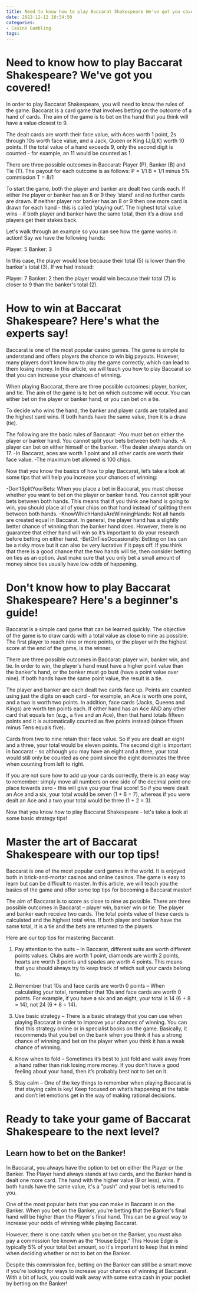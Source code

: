 ```yaml
---
title: Need to know how to play Baccarat Shakespeare We've got you covered! 
date: 2022-12-12 10:54:50
categories:
- Casino Gambling
tags:
---
```



#  Need to know how to play Baccarat Shakespeare? We've got you covered! 

In order to play Baccarat Shakespeare, you will need to know the rules of the game. Baccarat is a card game that involves betting on the outcome of a hand of cards. The aim of the game is to bet on the hand that you think will have a value closest to 9.

The dealt cards are worth their face value, with Aces worth 1 point, 2s through 10s worth face value, and a Jack, Queen or King (J,Q,K) worth 10 points. If the total value of a hand exceeds 9, only the second digit is counted - for example, an 11 would be counted as 1.

There are three possible outcomes in Baccarat: Player (P), Banker (B) and Tie (T). The payout for each outcome is as follows:
P = 1/1 
B = 1/1 minus 5% commission 
T = 8/1


To start the game, both the player and banker are dealt two cards each. If either the player or banker has an 8 or 9 they ‘stand’ and no further cards are drawn. If neither player nor banker has an 8 or 9 then one more card is drawn for each hand - this is called ‘playing out’. The highest total value wins - if both player and banker have the same total, then it’s a draw and players get their stakes back.

Let's walk through an example so you can see how the game works in action! Say we have the following hands: 

Player: 5 
Banker: 3 

In this case, the player would lose because their total (5) is lower than the banker's total (3). If we had instead: 

Player: 7 
Banker: 2 
then the player would win because their total (7) is closer to 9 than the banker's total (2).

#  How to win at Baccarat Shakespeare? Here's what the experts say! 

Baccarat is one of the most popular casino games. The game is simple to understand and offers players the chance to win big payouts. However, many players don’t know how to play the game correctly, which can lead to them losing money. In this article, we will teach you how to play Baccarat so that you can increase your chances of winning.

When playing Baccarat, there are three possible outcomes: player, banker, and tie. The aim of the game is to bet on which outcome will occur. You can either bet on the player or banker hand, or you can bet on a tie.

To decide who wins the hand, the banker and player cards are totalled and the highest card wins. If both hands have the same value, then it is a draw (tie). 

The following are the basic rules of Baccarat: 
-You must bet on either the player or banker hand. You cannot split your bets between both hands. 
-A player can bet on either himself or the banker. 
-The dealer always stands on 17. 
-In Baccarat, aces are worth 1 point and all other cards are worth their face value. 
-The maximum bet allowed is 100 chips. 

Now that you know the basics of how to play Baccarat, let’s take a look at some tips that will help you increase your chances of winning: 

-Don’tSplitYourBets: When you place a bet in Baccarat, you must choose whether you want to bet on the player or banker hand. You cannot split your bets between both hands. This means that if you think one hand is going to win, you should place all of your chips on that hand instead of splitting them between both hands. 
-KnowWhichHandsAreWinningHands: Not all hands are created equal in Baccarat. In general, the player hand has a slightly better chance of winning than the banker hand does. However, there is no guarantee that either hand will win so it’s important to do your research before betting on either hand. 
-BetOnTiesOccasionally: Betting on ties can be a risky move but it can also be very lucrative if it pays off. If you think that there is a good chance that the two hands will tie, then consider betting on ties as an option. Just make sure that you only bet a small amount of money since ties usually have low odds of happening.

#  Don't know how to play Baccarat Shakespeare? Here's a beginner's guide! 



Baccarat is a simple card game that can be learned quickly. The objective of the game is to draw cards with a total value as close to nine as possible. The first player to reach nine or more points, or the player with the highest score at the end of the game, is the winner.

There are three possible outcomes in Baccarat: player win, banker win, and tie. In order to win, the player's hand must have a higher point value than the banker's hand, or the banker must go bust (have a point value over nine). If both hands have the same point value, the result is a tie. 

The player and banker are each dealt two cards face up. Points are counted using just the digits on each card - for example, an Ace is worth one point, and a two is worth two points. In addition, face cards (Jacks, Queens and Kings) are worth ten points each. If either hand has an Ace AND any other card that equals ten (e.g., a five and an Ace), then that hand totals fifteen points and it is automatically counted as five points instead (since fifteen minus Tens equals five). 

Cards from two to nine retain their face value. So if you are dealt an eight and a three, your total would be eleven points. The second digit is important in baccarat - so although you may have an eight and a three, your total would still only be counted as one point since the eight dominates the three when counting from left to right. 

If you are not sure how to add up your cards correctly, there is an easy way to remember: simply move all numbers on one side of the decimal point one place towards zero - this will give you your final score! So if you were dealt an Ace and a six, your total would be seven (1 + 6 = 7), whereas if you were dealt an Ace and a two your total would be three (1 + 2 = 3). 

Now that you know how to play Baccarat Shakespeare - let's take a look at some basic strategy tips!

#  Master the art of Baccarat Shakespeare with our top tips! 

Baccarat is one of the most popular card games in the world. It is enjoyed both in brick-and-mortar casinos and online casinos. The game is easy to learn but can be difficult to master. In this article, we will teach you the basics of the game and offer some top tips for becoming a Baccarat master!

The aim of Baccarat is to score as close to nine as possible. There are three possible outcomes in Baccarat – player win, banker win or tie. The player and banker each receive two cards. The total points value of these cards is calculated and the highest total wins. If both player and banker have the same total, it is a tie and the bets are returned to the players.

Here are our top tips for mastering Baccarat:

1) Pay attention to the suits – In Baccarat, different suits are worth different points values. Clubs are worth 1 point, diamonds are worth 2 points, hearts are worth 3 points and spades are worth 4 points. This means that you should always try to keep track of which suit your cards belong to.

2) Remember that 10s and face cards are worth 0 points – When calculating your total, remember that 10s and face cards are worth 0 points. For example, if you have a six and an eight, your total is 14 (6 + 8 = 14), not 24 (6 + 8 = 14).

3) Use basic strategy – There is a basic strategy that you can use when playing Baccarat in order to improve your chances of winning. You can find this strategy online or in specialist books on the game. Basically, it recommends that you bet on the bank when you think it has a strong chance of winning and bet on the player when you think it has a weak chance of winning.

4) Know when to fold – Sometimes it’s best to just fold and walk away from a hand rather than risk losing more money. If you don’t have a good feeling about your hand, then it’s probably best not to bet on it.

5) Stay calm – One of the key things to remember when playing Baccarat is that staying calm is key! Keep focused on what’s happening at the table and don’t let emotions get in the way of making rational decisions.

#  Ready to take your game of Baccarat Shakespeare to the next level?

## Learn how to bet on the Banker!

In Baccarat, you always have the option to bet on either the Player or the Banker. The Player hand always stands at two cards, and the Banker hand is dealt one more card. The hand with the higher value (9 or less), wins. If both hands have the same value, it's a "push" and your bet is returned to you.

One of the most popular bets that you can make in Baccarat is on the Banker. When you bet on the Banker, you're betting that the Banker's final hand will be higher than the Player's final hand. This can be a great way to increase your odds of winning while playing Baccarat.

However, there is one catch: when you bet on the Banker, you must also pay a commission fee known as the "House Edge." This House Edge is typically 5% of your total bet amount, so it's important to keep that in mind when deciding whether or not to bet on the Banker.

Despite this commission fee, betting on the Banker can still be a smart move if you're looking for ways to increase your chances of winning at Baccarat. With a bit of luck, you could walk away with some extra cash in your pocket by betting on the Banker!